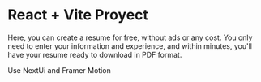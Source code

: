 # React + Vite Proyect

Here, you can create a resume for
free, without ads or any cost. You only need to enter your
information and experience, and within minutes, you&apos;ll have
your resume ready to download in PDF format.

Use NextUi and Framer Motion
